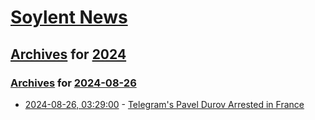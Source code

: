 # [Soylent News](../../../README.md)

## [Archives](../../index.md) for [2024](../index.md)

### [Archives](../../index.md) for [2024-08-26](index.md)

* [2024-08-26, 03:29:00](https://soylentnews.org/article.pl?sid=24/08/25/0733206&from=rss) - [Telegram's Pavel Durov Arrested in France](https://soylentnews.org/article.pl?sid=24/08/25/0733206&from=rss)

